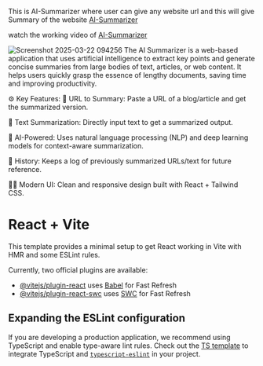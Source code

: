 

This is AI-Summarizer where user can give any website url and this will give Summary of the website [AI-Summarizer](https://ai-summarizer-theta-orpin.vercel.app/)

watch the working video of [AI-Summarizer](https://drive.google.com/file/d/1y7xwAHk7pTQAr3AHIGFnPoAwUemLXxU_/view?usp=sharing)

![Screenshot 2025-03-22 094256](https://github.com/user-attachments/assets/d6e1d2fb-3e08-4df1-9837-26c789c4b0c3)
The AI Summarizer is a web-based application that uses artificial intelligence to extract key points and generate concise summaries from large bodies of text, articles, or web content. It helps users quickly grasp the essence of lengthy documents, saving time and improving productivity.

⚙️ Key Features:
🔗 URL to Summary: Paste a URL of a blog/article and get the summarized version.

📄 Text Summarization: Directly input text to get a summarized output.

🧠 AI-Powered: Uses natural language processing (NLP) and deep learning models for context-aware summarization.

💾 History: Keeps a log of previously summarized URLs/text for future reference.

🧑‍💻 Modern UI: Clean and responsive design built with React + Tailwind CSS.

# React + Vite

This template provides a minimal setup to get React working in Vite with HMR and some ESLint rules.

Currently, two official plugins are available:

- [@vitejs/plugin-react](https://github.com/vitejs/vite-plugin-react/blob/main/packages/plugin-react/README.md) uses [Babel](https://babeljs.io/) for Fast Refresh
- [@vitejs/plugin-react-swc](https://github.com/vitejs/vite-plugin-react-swc) uses [SWC](https://swc.rs/) for Fast Refresh

## Expanding the ESLint configuration

If you are developing a production application, we recommend using TypeScript and enable type-aware lint rules. Check out the [TS template](https://github.com/vitejs/vite/tree/main/packages/create-vite/template-react-ts) to integrate TypeScript and [`typescript-eslint`](https://typescript-eslint.io) in your project.
